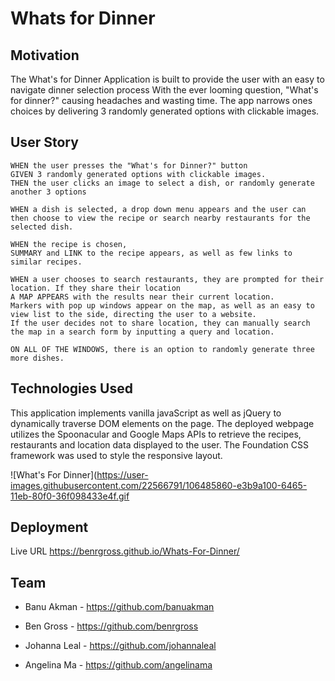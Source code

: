 # Whats for Dinner

## Motivation

The What's for Dinner Application is built to provide the user with an easy to navigate dinner selection process
With the ever looming question, "What's for dinner?" causing headaches and wasting time. The app narrows ones choices by delivering 3 randomly generated options with clickable images.

## User Story

```
WHEN the user presses the "What's for Dinner?" button
GIVEN 3 randomly generated options with clickable images.
THEN the user clicks an image to select a dish, or randomly generate another 3 options

WHEN a dish is selected, a drop down menu appears and the user can then choose to view the recipe or search nearby restaurants for the selected dish.

WHEN the recipe is chosen,
SUMMARY and LINK to the recipe appears, as well as few links to similar recipes.

WHEN a user chooses to search restaurants, they are prompted for their location. If they share their location
A MAP APPEARS with the results near their current location.
Markers with pop up windows appear on the map, as well as an easy to view list to the side, directing the user to a website.
If the user decides not to share location, they can manually search the map in a search form by inputting a query and location.

ON ALL OF THE WINDOWS, there is an option to randomly generate three more dishes.
```

## Technologies Used

This application implements vanilla javaScript as well as jQuery to dynamically traverse DOM elements on the page.
The deployed webpage utilizes the Spoonacular and Google Maps APIs to retrieve the recipes, restaurants and location data displayed to the user.
The Foundation CSS framework was used to style the responsive layout.

![What's For Dinner](https://user-images.githubusercontent.com/22566791/106485860-e3b9a100-6465-11eb-80f0-36f098433e4f.gif

## Deployment

Live URL https://benrgross.github.io/Whats-For-Dinner/

## Team

* Banu Akman - https://github.com/banuakman

* Ben Gross - https://github.com/benrgross

* Johanna Leal - https://github.com/johannaleal

* Angelina Ma - https://github.com/angelinama
